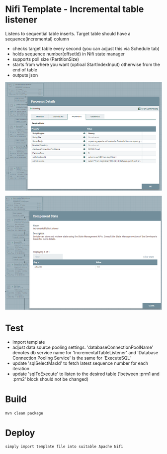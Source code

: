 # Nifi Template - Incremental table listener
Listens to sequential table inserts. Target table should have a sequence(incremental) column 

- checks target table every second (you can adjust this via Schedule tab)
- holds sequence number(offsetId) in Nifi state manager
- supports poll size (PartitionSize)
- starts from where you want (optioal StartIndexInput) otherwise from the end of table
- outputs json

![Alt text](inc1.PNG?raw=true "")

![Alt text](inc2.PNG?raw=true "")

# Test
   - import template
   - adjust data source pooling settings. 'databaseConnectionPoolName' denotes db service name for 'IncrementalTableListener' and 'Database Connection Pooling Service' is the same for 'ExecuteSQL'
   - update 'sqlSelectMaxId' to fetch latest sequence number for each iteration
   - update 'sqlToExecute' to listen to the desired table ('between :prm1 and :prm2' block should not be changed) 

# Build
    mvn clean package
    
# Deploy
    simply import template file into suitable Apache Nifi 

